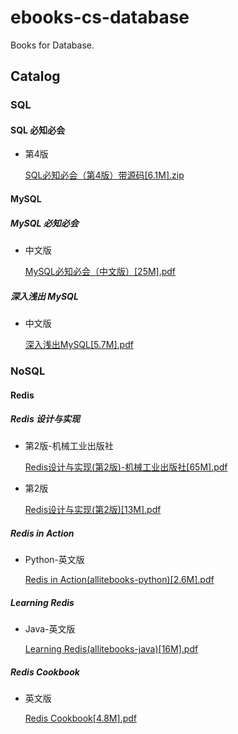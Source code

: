 # ebooks-cs-database

Books for Database.

## Catalog

### SQL

#### SQL 必知必会

* 第4版

    [SQL必知必会（第4版）带源码[6.1M].zip](https://github.com/lj1218/ebooks-cs-database/raw/master/books/SQL/SQL/SQL必知必会（第4版）带源码[6.1M].zip)

#### MySQL

##### MySQL 必知必会

* 中文版

    [MySQL必知必会（中文版）[25M].pdf](https://github.com/lj1218/ebooks-cs-database/raw/master/books/SQL/MySQL/MySQL必知必会（中文版）[25M].pdf)

##### 深入浅出 MySQL

* 中文版

    [深入浅出MySQL[5.7M].pdf](https://github.com/lj1218/ebooks-cs-database/raw/master/books/SQL/MySQL/深入浅出MySQL[5.7M].pdf)

### NoSQL

#### Redis

##### Redis 设计与实现

* 第2版-机械工业出版社

    [Redis设计与实现(第2版)-机械工业出版社[65M].pdf](https://github.com/lj1218/ebooks-cs-database/raw/master/books/NoSQL/Redis/Redis设计与实现/Redis设计与实现(第2版)-机械工业出版社[65M].pdf)

* 第2版

    [Redis设计与实现(第2版)[13M].pdf](https://github.com/lj1218/ebooks-cs-database/raw/master/books/NoSQL/Redis/Redis设计与实现/Redis设计与实现(第2版)[13M].pdf)

##### Redis in Action

* Python-英文版

    [Redis in Action(allitebooks-python)[2.6M].pdf](https://github.com/lj1218/ebooks-cs-database/raw/master/books/NoSQL/Redis/Redis%20in%20Action(allitebooks-python)[2.6M].pdf)

##### Learning Redis

* Java-英文版

    [Learning Redis(allitebooks-java)[16M].pdf](https://github.com/lj1218/ebooks-cs-database/raw/master/books/NoSQL/Redis/Learning%20Redis(allitebooks-java)[16M].pdf)

##### Redis Cookbook

* 英文版

    [Redis Cookbook[4.8M].pdf](https://github.com/lj1218/ebooks-cs-database/raw/master/books/NoSQL/Redis/Redis%20Cookbook[4.8M].pdf)
